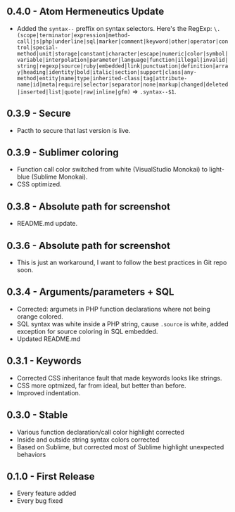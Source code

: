 ## 0.4.0 - Atom Hermeneutics Update
* Added the `syntax--` preffix on syntax selectors. Here's the RegExp: `\.(scope|terminator|expression|method-call|js|php|underline|sql|marker|comment|keyword|other|operator|control|special-method|unit|storage|constant|character|escape|numeric|color|symbol|variable|interpolation|parameter|language|function|illegal|invalid|string|regexp|source|ruby|embedded|link|punctuation|definition|array|heading|identity|bold|italic|section|support|class|any-method|entity|name|type|inherited-class|tag|attribute-name|id|meta|require|selector|separator|none|markup|changed|deleted|inserted|list|quote|raw|inline|gfm)` => `.syntax--$1`.

## 0.3.9 - Secure
* Pacth to secure that last version is live.

## 0.3.9 - Sublimer coloring
* Function call color switched from white (VisualStudio Monokai) to light-blue (Sublime Monokai).
* CSS optimized.

## 0.3.8 - Absolute path for screenshot
* README.md update.

## 0.3.6 - Absolute path for screenshot
* This is just an workaround, I want to follow the best practices in Git repo soon.

## 0.3.4 - Arguments/parameters + SQL
* Corrected: argumets in PHP function declarations where not being orange colored.
* SQL syntax was white inside a PHP string, cause `.source` is white, added exception for source coloring in SQL embedded.
* Updated README.md

## 0.3.1 - Keywords
* Corrected CSS inheritance fault that made keywords looks like strings.
* CSS more optmized, far from ideal, but better than before.
* Improved indentation.

## 0.3.0 - Stable
* Various function declaration/call color highlight corrected
* Inside and outside string syntax colors corrected
* Based on Sublime, but corrected most of Sublime highlight unexpected behaviors

## 0.1.0 - First Release
* Every feature added
* Every bug fixed
